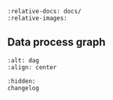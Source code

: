 ```{include} ../README.md
:relative-docs: docs/
:relative-images:
```

## Data process graph

```{image} _static/dag.png
:alt: dag
:align: center
```

```{toctree}
:hidden:
changelog
```
